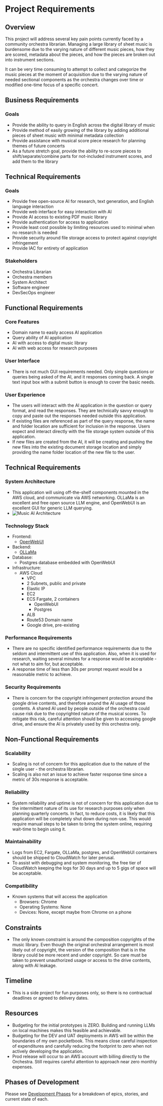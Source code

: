 # Project Requirements

## Overview
This project will address several key pain points currently faced by a community orchestra librarian. Managing a large library of sheet music is burdensome due to the varying nature of different music pieces, how they are scored, metadata about the pieces, and how the pieces are broken out into instrument sections.

It can be very time consuming to attempt to collect and categorize the music pieces at the moment of acquisition due to the varying nature of needed sectional components as the orchestra changes over time or modified one-time focus of a specific concert.

## Business Requirements
### Goals
- Provide the ability to query in English across the digital library of music
- Provide method of easily growing of the library by adding additional pieces of sheet music with minimal metadata collection
- Provide assistance with musical score piece research for planning themes of future concerts
- As a future stretch goal, provide the ability to re-score pieces to shift/separate/combine parts for not-included instrument scores, and add them to the library

## Technical Requirements
### Goals
- Provide free open-source AI for research, text generation, and English language interaction
- Provide web interface for easy interaction with AI
- Provide AI access to existing PDF music library
- Provide authentication for access to application
- Provide least cost possible by limiting resources used to minimal when no research is needed
- Provide security around file storage access to protect against copyright infringement 
- Provide IAC for entirety of application

### Stakeholders
- Orchestra Librarian
- Orchestra members
- System Architect
- Software engineer
- DevSecOps engineer

## Functional Requirements
### Core Features
- Domain name to easily access AI application
- Query ability of AI application
- AI with access to digital music library
- AI with web access for research purposes

### User Interface
- There is not much GUI requirements needed.  Only simple questions or queries being asked of the AI, and it responses coming back.  A single text input box with a submit button is enough to cover the basic needs.

### User Experience
- The users will interact with the AI application in the question or query format, and read the responses.  They are technically savvy enough to copy and paste out the responses needed outside this application.  
- If existing files are referenced as part of the query response, the name and folder location are sufficient for inclusion in the response.  Users expect and interact directly with the file storage system outside of this application.
- If new files are created from the AI, it will be creating and pushing the new files into the existing document storage location and simply providing the name folder location of the new file to the user.

## Technical Requirements
### System Architecture
- This application will using off-the-shelf components mounted in the AWS cloud, and communicate via AWS networking.  OLLaMa is an excellent and free open source LLM engine, and OpenWebUI is an excellent GUI for generic LLM querying.  
- ![Music AI Architecture](./phases/2.infra/MusicAIArchitecture.jpg)

### Technology Stack
- Frontend:
  - [OpenWebUI](https://docs.openwebui.com/)
- Backend:
  - [OLLaMa](https://ollama.com/)
- Database:
  - Postgres database embedded with OpenWebUI
- Infrastructure:
  - AWS Cloud
    - VPC
    - 2 Subnets, public and private
    - Elastic IP
    - EC2
    - ECS Fargate, 2 containers
      - OpenWebUI
      - Postgres
    - ALB
    - Route53 Domain name
    - Google drive, pre-existing

### Performance Requirements
- There are no specific identified performance requirements due to the seldom and intermittent use of this application.  Also, when it is used for research, waiting several minutes for a response would be acceptable - not what to aim for, but acceptable.
- A response time of less than 30s per prompt request would be a reasonable metric to achieve.

### Security Requirements
- There is concern for the copyright infringement protection around the google drive contents, and therefore around the AI usage of those contents.  A shared AI used by people outside of the orchestra could cause risk due to the copyrighted nature of the musical scores.  To mitigate this risk, careful attention should be given to accessing google drive, and ensure the AI is privately used by this orchestra only.

## Non-Functional Requirements
### Scalability
- Scaling is not of concern for this application due to the nature of the single user - the orchestra librarian.
- Scaling is also not an issue to achieve faster response time since a metric of 30s response is acceptable.

### Reliability
- System reliability and uptime is not of concern for this application due to the intermittent nature of its use for research purposes only when planning quarterly concerts.  In fact, to reduce costs, it is likely that this application will be completely shut down during non-use.  This would require manual steps to be taken to bring the system online, requiring wait-time to begin using it.

### Maintainability
- Logs from EC2, Fargate, OLLaMa, postgres, and OpenWebUI containers should be shipped to CloudWatch for later perusal.
- To assist with debugging and system monitoring, the free tier of CloudWatch keeping the logs for 30 days and up to 5 gigs of space will be acceptable.

### Compatibility
- Known systems that will access the application
  - Browsers:  Chrome
  - Operating Systems:  None
  - Devices:  None, except maybe from Chrome on a phone

## Constraints
- The only known constraint is around the composition copyrights of the music library.  Even though the original orchestral arrangement is most likely out of copyright, the version of the composition that is in the library could be more recent and under copyright.  So care must be taken to prevent unauthorized usage or access to the drive contents, along with AI leakage.

## Timeline
- This is a side project for fun purposes only, so there is no contractual deadlines or agreed to delivery dates.

## Resources
- Budgeting for the initial prototypes is ZERO.  Building and running LLMs on local machines makes this feasible and achievable.
- Budgeting for the DEV and UAT deployments in AWS will be within the boundaries of my own pocketbook.  This means close careful inspection of expenditures and carefully reducing the footprint to zero when not actively developing the application.
- Prod release will occur to an AWS account with billing directly to the Orchestra.  Still requires careful attention to approach near zero monthly expenses.

## Phases of Development
Please see [Development Phases](./phases/phases.md) for a breakdown of epics, stories, and current state of each.
